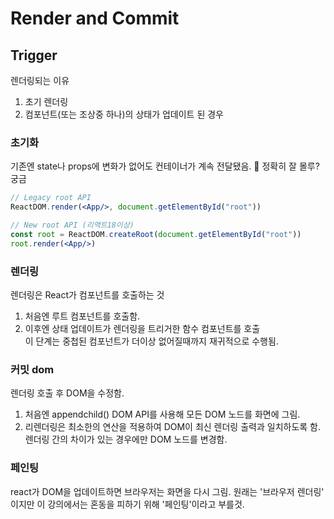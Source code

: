 # Render and Commit

## Trigger
렌더링되는 이유
1. 초기 렌더링
2. 컴포넌트(또는 조상중 하나)의 상태가 업데이트 된 경우

### 초기화
기존엔 state나 props에 변화가 없어도 컨테이너가 계속 전달됐음. 
🤔 정확히 잘 몰루? 궁금
```jsx
// Legacy root API
ReactDOM.render(<App/>, document.getElementById("root"))

// New root API (리액트18이상)
const root = ReactDOM.createRoot(document.getElementById("root"))
root.render(<App/>)
```

### 렌더링
렌더링은 React가 컴포넌트를 호출하는 것
1. 처음엔 루트 컴포넌트를 호출함.
2. 이후엔 상태 업데이트가 렌더링을 트리거한 함수 컴포넌트를 호출<br>이 단계는 중첩된 컴포넌트가 더이상 없어질때까지 재귀적으로 수행됨.


### 커밋 dom
렌더링 호출 후 DOM을 수정함.  
1. 처음엔 appendchild() DOM API를 사용해 모든 DOM 노드를 화면에 그림.
2. 리렌더링은 최소한의 연산을 적용하여 DOM이 최신 렌더링 출력과 일치하도록 함. 렌더링 간의 차이가 있는 경우에만 DOM 노드를 변경함.

### 페인팅
react가 DOM을 업데이트하면 브라우저는 화면을 다시 그림. 원래는 '브라우저 렌더링' 이지만 이 강의에서는 혼동을 피하기 위해 '페인팅'이라고 부를것.

